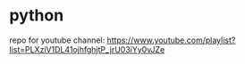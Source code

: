# python

repo for youtube channel: https://www.youtube.com/playlist?list=PLXziV1DL41ojhfghjtP_jrU03iYy0vJZe
